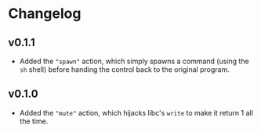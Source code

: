 # Changelog

## v0.1.1

- Added the `"spawn"` action, which simply spawns a command (using the `sh` shell) before handing
the control back to the original program.

## v0.1.0

- Added the `"mute"` action, which hijacks libc's `write` to make it return 1 all the time.
